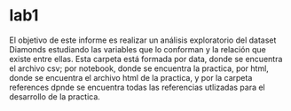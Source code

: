 # lab1
El objetivo de este informe es realizar un análisis exploratorio del dataset Diamonds estudiando las variables que lo conforman y la relación que existe entre ellas.
Esta carpeta está formada por data, donde se encuentra el archivo csv; por notebook, donde se encuentra la practica, por html, donde se encuentra el archivo html de la practica, y por la carpeta references dpnde se encuentra todas las referencias utlizadas para el desarrollo de la practica.
